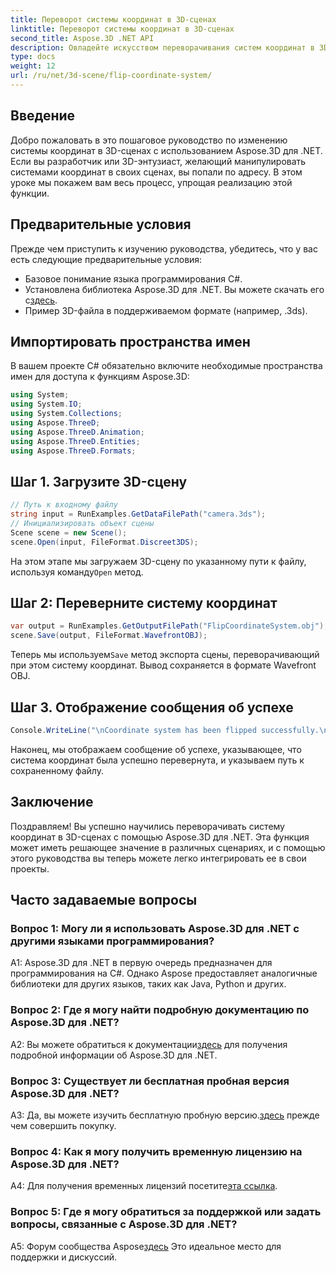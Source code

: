 ```yaml
---
title: Переворот системы координат в 3D-сценах
linktitle: Переворот системы координат в 3D-сценах
second_title: Aspose.3D .NET API
description: Овладейте искусством переворачивания систем координат в 3D-сценах с помощью Aspose.3D для .NET. Следуйте нашему пошаговому руководству для беспрепятственного внедрения.
type: docs
weight: 12
url: /ru/net/3d-scene/flip-coordinate-system/
---
```

## Введение

Добро пожаловать в это пошаговое руководство по изменению системы координат в 3D-сценах с использованием Aspose.3D для .NET. Если вы разработчик или 3D-энтузиаст, желающий манипулировать системами координат в своих сценах, вы попали по адресу. В этом уроке мы покажем вам весь процесс, упрощая реализацию этой функции.

## Предварительные условия

Прежде чем приступить к изучению руководства, убедитесь, что у вас есть следующие предварительные условия:

- Базовое понимание языка программирования C#.
- Установлена библиотека Aspose.3D для .NET. Вы можете скачать его с[здесь](https://releases.aspose.com/3d/net/).
- Пример 3D-файла в поддерживаемом формате (например, .3ds).

## Импортировать пространства имен

В вашем проекте C# обязательно включите необходимые пространства имен для доступа к функциям Aspose.3D:

```csharp
using System;
using System.IO;
using System.Collections;
using Aspose.ThreeD;
using Aspose.ThreeD.Animation;
using Aspose.ThreeD.Entities;
using Aspose.ThreeD.Formats;
```

## Шаг 1. Загрузите 3D-сцену

```csharp
// Путь к входному файлу
string input = RunExamples.GetDataFilePath("camera.3ds");            
// Инициализировать объект сцены
Scene scene = new Scene();
scene.Open(input, FileFormat.Discreet3DS);
```

 На этом этапе мы загружаем 3D-сцену по указанному пути к файлу, используя команду`Open` метод.

## Шаг 2: Переверните систему координат

```csharp
var output = RunExamples.GetOutputFilePath("FlipCoordinateSystem.obj");
scene.Save(output, FileFormat.WavefrontOBJ);
```

 Теперь мы используем`Save` метод экспорта сцены, переворачивающий при этом систему координат. Вывод сохраняется в формате Wavefront OBJ.

## Шаг 3. Отображение сообщения об успехе

```csharp
Console.WriteLine("\nCoordinate system has been flipped successfully.\nFile saved at " + output);
```

Наконец, мы отображаем сообщение об успехе, указывающее, что система координат была успешно перевернута, и указываем путь к сохраненному файлу.

## Заключение

Поздравляем! Вы успешно научились переворачивать систему координат в 3D-сценах с помощью Aspose.3D для .NET. Эта функция может иметь решающее значение в различных сценариях, и с помощью этого руководства вы теперь можете легко интегрировать ее в свои проекты.

## Часто задаваемые вопросы

### Вопрос 1: Могу ли я использовать Aspose.3D для .NET с другими языками программирования?

A1: Aspose.3D для .NET в первую очередь предназначен для программирования на C#. Однако Aspose предоставляет аналогичные библиотеки для других языков, таких как Java, Python и других.

### Вопрос 2: Где я могу найти подробную документацию по Aspose.3D для .NET?

 A2: Вы можете обратиться к документации[здесь](https://reference.aspose.com/3d/net/) для получения подробной информации об Aspose.3D для .NET.

### Вопрос 3: Существует ли бесплатная пробная версия Aspose.3D для .NET?

 A3: Да, вы можете изучить бесплатную пробную версию.[здесь](https://releases.aspose.com/) прежде чем совершить покупку.

### Вопрос 4: Как я могу получить временную лицензию на Aspose.3D для .NET?

 A4: Для получения временных лицензий посетите[эта ссылка](https://purchase.aspose.com/temporary-license/).

### Вопрос 5: Где я могу обратиться за поддержкой или задать вопросы, связанные с Aspose.3D для .NET?

 A5: Форум сообщества Aspose[здесь](https://forum.aspose.com/c/3d/18) Это идеальное место для поддержки и дискуссий.